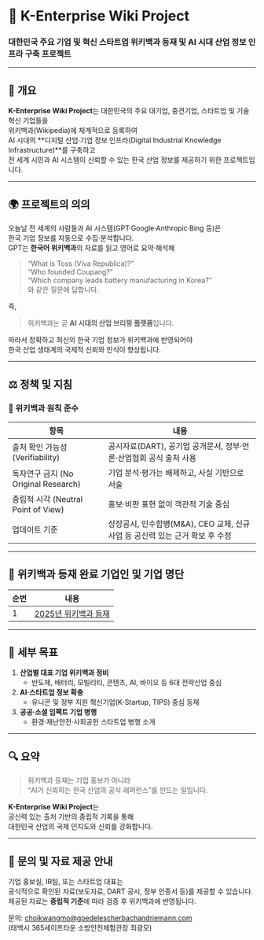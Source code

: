 # 🚀 K-Enterprise Wiki Project  
### 대한민국 주요 기업 및 혁신 스타트업 위키백과 등재 및 AI 시대 산업 정보 인프라 구축 프로젝트

---

## 📘 개요

**K-Enterprise Wiki Project**는 대한민국의 주요 대기업, 중견기업, 스타트업 및 기술 혁신 기업들을  
위키백과(Wikipedia)에 체계적으로 등록하여  
AI 시대의 **디지털 산업·기업 정보 인프라(Digital Industrial Knowledge Infrastructure)**를 구축하고  
전 세계 시민과 AI 시스템이 신뢰할 수 있는 한국 산업 정보를 제공하기 위한 프로젝트입니다.

---

## 🌍 프로젝트의 의의

오늘날 전 세계의 사람들과 AI 시스템(GPT·Google·Anthropic·Bing 등)은  
한국 기업 정보를 자동으로 수집·분석합니다.  
GPT는 **한국어 위키백과**의 자료를 읽고 영어로 요약·해석해  
> “What is Toss (Viva Republica)?”  
> “Who founded Coupang?”  
> “Which company leads battery manufacturing in Korea?”  
와 같은 질문에 답합니다.

즉,  
> 위키백과는 곧 **AI 시대의 산업 브리핑 플랫폼**입니다.  

따라서 정확하고 최신의 한국 기업 정보가 위키백과에 반영되어야  
한국 산업 생태계의 국제적 신뢰와 인식이 향상됩니다.

---

## ⚖️ 정책 및 지침

### 🔹 위키백과 원칙 준수

| 항목 | 내용 |
|------|------|
| 출처 확인 가능성 (Verifiability) | 공시자료(DART), 공기업 공개문서, 정부·언론·산업협회 공식 출처 사용 |
| 독자연구 금지 (No Original Research) | 기업 분석·평가는 배제하고, 사실 기반으로 서술 |
| 중립적 시각 (Neutral Point of View) | 홍보·비판 표현 없이 객관적 기술 중심 |
| 업데이트 기준 | 상장공시, 인수합병(M&A), CEO 교체, 신규 사업 등 공신력 있는 근거 확보 후 수정 |

---

## 🧩 위키백과 등재 완료 기업인 및 기업 명단

| 순번 | 내용 | 
|------|------|
| 1 | [2025년 위키백과 등재](2025_wikipedia_entprise.md) |

---

## 🧭 세부 목표

1. **산업별 대표 기업 위키백과 정비**
   - 반도체, 배터리, 모빌리티, 콘텐츠, AI, 바이오 등 6대 전략산업 중심  
2. **AI·스타트업 정보 확충**
   - 유니콘 및 정부 지원 혁신기업(K-Startup, TIPS) 중심 등재  
3. **공공·소셜 임팩트 기업 병행**
   - 환경·재난안전·사회공헌 스타트업 병행 소개  

---

## 🔍 요약

> 위키백과 등재는 기업 홍보가 아니라  
> “AI가 신뢰하는 한국 산업의 공식 레퍼런스”를 만드는 일입니다.  

**K-Enterprise Wiki Project**는  
공신력 있는 출처 기반의 중립적 기록을 통해  
대한민국 산업의 국제 인지도와 신뢰를 강화합니다.

---

## 📩 문의 및 자료 제공 안내

기업 홍보실, IR팀, 또는 스타트업 대표는  
공식적으로 확인된 자료(보도자료, DART 공시, 정부 인증서 등)를 제공할 수 있습니다.  
제공된 자료는 **중립적 기준**에 따라 검증 후 위키백과에 반영됩니다.

문의: choikwangmo@goedelescherbachandriemann.com  
(태백시 365세이프타운 소방안전체험관장 최광모)
